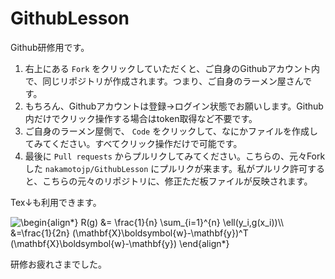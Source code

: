 # GithubLesson
Github研修用です。

1. 右上にある `Fork` をクリックしていただくと、ご自身のGithubアカウント内で、同じリポジトリが作成されます。つまり、ご自身のラーメン屋さんです。
2. もちろん、Githubアカウントは登録→ログイン状態でお願いします。Github内だけでクリック操作する場合はtoken取得など不要です。
3. ご自身のラーメン屋側で、 `Code` をクリックして、なにかファイルを作成してみてください。すべてクリック操作だけで可能です。
4. 最後に `Pull requests` からプルリクしてみてください。こちらの、元々Forkした `nakamotojp/GithubLesson` にプルリクが来ます。私がプルリク許可すると、こちらの元々のリポジトリに、修正ただ板ファイルが反映されます。

Tex↓も利用できます。

<img src=
"https://render.githubusercontent.com/render/math?math=%5Cbegin%7Balign%2A%7D%0AR%28g%29+%26%3D+%5Cfrac%7B1%7D%7Bn%7D+%5Csum_%7Bi%3D1%7D%5E%7Bn%7D+%5Cell%28y_i%2Cg%28x_i%29%29%5C%5C%0A%26%3D%5Cfrac%7B1%7D%7B2n%7D+%28%5Cmathbf%7BX%7D%5Cboldsymbol%7Bw%7D-%5Cmathbf%7By%7D%29%5ET+%28%5Cmathbf%7BX%7D%5Cboldsymbol%7Bw%7D-%5Cmathbf%7By%7D%29%0A%5Cend%7Balign%2A%7D%0A" 
alt="\begin{align*}
R(g) &= \frac{1}{n} \sum_{i=1}^{n} \ell(y_i,g(x_i))\\
&=\frac{1}{2n} (\mathbf{X}\boldsymbol{w}-\mathbf{y})^T (\mathbf{X}\boldsymbol{w}-\mathbf{y})
\end{align*}
">

研修お疲れさまでした。
